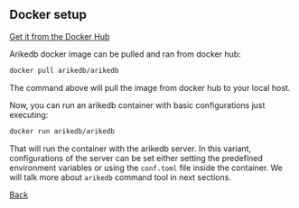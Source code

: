 ## Docker setup
[Get it from the Docker Hub](https://hub.docker.com/r/arikedb/arikedb)

Arikedb docker image can be pulled and ran from docker hub:
```bash
docker pull arikedb/arikedb
```

The command above will pull the image from docker hub to your local host.

Now, you can run an arikedb container with basic configurations just executing:
```bash
docker run arikedb/arikedb
```

That will run the container with the arikedb server. In this variant, configurations of the server can be set either setting the predefined environment variables or using the `conf.toml` file inside the container. We will talk more about `arikedb` command tool in next sections.

[Back](../README.md)
